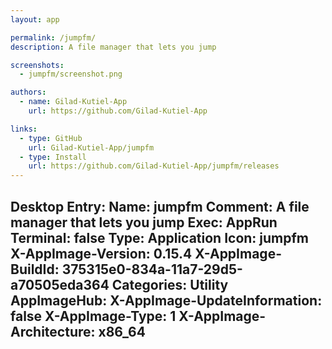 ```yaml
---
layout: app

permalink: /jumpfm/
description: A file manager that lets you jump

screenshots:
  - jumpfm/screenshot.png

authors:
  - name: Gilad-Kutiel-App
    url: https://github.com/Gilad-Kutiel-App

links:
  - type: GitHub
    url: Gilad-Kutiel-App/jumpfm
  - type: Install
    url: https://github.com/Gilad-Kutiel-App/jumpfm/releases
---
```

Desktop Entry:
  Name: jumpfm
  Comment: A file manager that lets you jump
  Exec: AppRun
  Terminal: false
  Type: Application
  Icon: jumpfm
  X-AppImage-Version: 0.15.4
  X-AppImage-BuildId: 375315e0-834a-11a7-29d5-a70505eda364
  Categories: Utility
AppImageHub:
  X-AppImage-UpdateInformation: false
  X-AppImage-Type: 1
  X-AppImage-Architecture: x86_64
---
